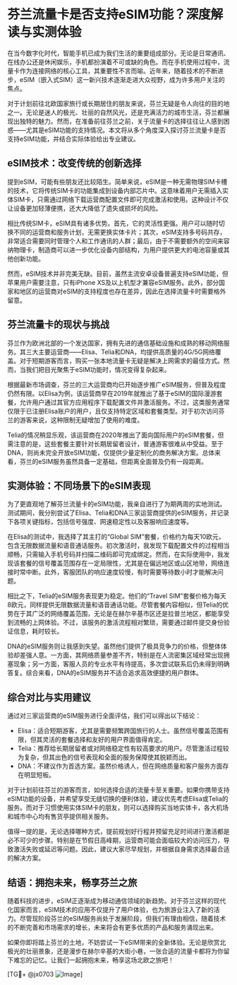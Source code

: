# 芬兰流量卡是否支持eSIM功能？深度解读与实测体验

在当今数字化时代，智能手机已成为我们生活的重要组成部分。无论是日常通讯、在线办公还是休闲娱乐，手机都扮演着不可或缺的角色。而在手机使用过程中，流量卡作为连接网络的核心工具，其重要性不言而喻。近年来，随着技术的不断进步，eSIM（嵌入式SIM）这一新兴技术逐渐走进大众视野，成为许多用户关注的焦点。

对于计划前往北欧国家旅行或长期居住的朋友来说，芬兰无疑是令人向往的目的地之一。无论是迷人的极光、壮丽的自然风光，还是充满活力的城市生活，芬兰都展现出独特的魅力。然而，在准备前往芬兰之前，关于流量卡的选择往往让人感到困惑——尤其是eSIM功能的支持情况。本文将从多个角度深入探讨芬兰流量卡是否支持eSIM功能，并结合实际体验给出专业建议。

## eSIM技术：改变传统的创新选择

提到eSIM，可能有些朋友还比较陌生。简单来说，eSIM是一种无需物理SIM卡槽的技术，它将传统SIM卡的功能集成到设备内部芯片中。这意味着用户无需插入实体SIM卡，只需通过网络下载运营商配置文件即可完成激活和使用。这种设计不仅让设备更加轻薄便携，还大大降低了遗失或损坏的风险。

相比传统SIM卡，eSIM具有诸多优势。首先，它的灵活性更强。用户可以随时切换不同的运营商和服务计划，无需更换实体卡片；其次，eSIM支持多号码共存，非常适合需要同时管理个人和工作通讯的人群；最后，由于不需要额外的空间来容纳物理卡，制造商可以进一步优化设备内部结构，为用户提供更大的电池容量或其他创新功能。

然而，eSIM技术并非完美无缺。目前，虽然主流安卓设备普遍支持eSIM功能，但苹果用户需要注意，只有iPhone XS及以上机型才兼容eSIM服务。此外，部分国家和地区的运营商对eSIM的支持程度也存在差异，因此在选择流量卡时需要格外留意。

## 芬兰流量卡的现状与挑战

芬兰作为欧洲北部的一个发达国家，拥有先进的通信基础设施和成熟的移动网络服务。其三大主要运营商——Elisa、Telia和DNA，均提供高质量的4G/5G网络覆盖。对于短期游客而言，购买一张本地流量卡无疑是解决上网需求的最佳方式。然而，当我们把目光聚焦于eSIM功能时，情况变得复杂起来。

根据最新市场调查，芬兰的三大运营商均已开始逐步推广eSIM服务，但普及程度仍然有限。以Elisa为例，该运营商早在2019年就推出了基于eSIM的国际漫游套餐，允许用户通过其官方应用程序下载配置文件并激活服务。不过，这类服务通常仅限于已注册Elisa账户的用户，且仅支持特定区域和套餐类型。对于初次访问芬兰的游客来说，这种限制无疑增加了使用的难度。

Telia的情况稍显乐观，该运营商在2020年推出了面向国际用户的eSIM套餐，但需注意的是，这些套餐主要针对长期居留者设计，普通游客很难从中受益。至于DNA，则尚未完全开放eSIM功能，仅提供少量定制化的商务解决方案。总体来看，芬兰的eSIM服务虽然具备一定基础，但距离全面普及仍有一段距离。

## 实测体验：不同场景下的eSIM表现

为了更直观地了解芬兰流量卡的eSIM功能，我亲自进行了为期两周的实地测试。测试期间，我分别尝试了Elisa、Telia和DNA三家运营商提供的eSIM服务，并记录下各项关键指标，包括信号强度、网速稳定性以及客服响应速度等。

在Elisa的测试中，我选择了其主打的“Global SIM”套餐，价格约为每天10欧元，包含无限数据流量和语音通话服务。初次激活时，我发现下载配置文件的过程相当顺畅，只需输入手机号码并扫描二维码即可完成绑定。然而，在实际使用中，我发现该套餐的信号覆盖范围存在一定局限性，尤其是在偏远地区或山区地带，网络连接时常中断。此外，客服团队的响应速度较慢，有时需要等待数小时才能解决问题。

相比之下，Telia的eSIM服务表现更为稳定。他们的“Travel SIM”套餐价格为每天8欧元，同样提供无限数据流量和语音通话功能。尽管套餐内容相似，但Telia的优势在于其广泛的网络覆盖范围，无论是在赫尔辛基市区还是拉普兰地区，都能享受到流畅的上网体验。不过，该服务的激活流程相对繁琐，需要通过邮件提交身份验证信息，耗时较长。

DNA的eSIM服务则让我感到失望。虽然他们提供了极具竞争力的价格，但整体体验却差强人意。一方面，其网络质量参差不齐，特别是在人流密集区域经常出现拥塞现象；另一方面，客服人员的专业水平有待提高，多次尝试联系后仍未得到明确答复。综合来看，DNA的eSIM服务并不适合追求高效便捷的用户群体。

## 综合对比与实用建议

通过对三家运营商的eSIM服务进行全面评估，我们可以得出以下结论：

- Elisa：适合短期游客，尤其是需要频繁跨国旅行的人士。虽然信号覆盖范围有限，但其灵活的套餐选择和友好的用户界面值得肯定。
- Telia：推荐给长期居留者或对网络稳定性有较高要求的用户。尽管激活过程较为复杂，但其出色的信号表现和全面的服务保障使其脱颖而出。
- DNA：不建议作为首选方案。虽然价格诱人，但在网络质量和客户服务方面存在明显短板。

对于计划前往芬兰的游客而言，如何选择合适的流量卡至关重要。如果你携带支持eSIM功能的设备，并希望享受无缝切换的便利体验，建议优先考虑Elisa或Telia的服务。而对于习惯使用实体SIM卡的朋友，则可以选择购买当地实体卡，各大机场和城市中心均有售货亭提供相关服务。

值得一提的是，无论选择哪种方式，提前规划好行程并预留充足时间进行激活都是必不可少的步骤。特别是在节假日高峰期，运营商可能会面临较大的访问压力，导致激活失败或延迟等问题。因此，建议大家尽早规划，并根据自身需求选择最合适的解决方案。

## 结语：拥抱未来，畅享芬兰之旅

随着科技的进步，eSIM正逐渐成为移动通信领域的新趋势。对于芬兰这样的现代化国家而言，eSIM技术的应用不仅提升了用户体验，也为旅游业注入了新的活力。尽管现阶段芬兰的eSIM服务尚处于发展阶段，但我们有理由相信，随着技术的不断完善和市场需求的增长，未来将会有更多优质的产品和服务涌现出来。

如果你即将踏上芬兰的土地，不妨尝试一下eSIM带来的全新体验。无论是欣赏北极光的壮丽景象，还是漫步在赫尔辛基的大街小巷，一张合适的流量卡都将为你留下难忘的记忆。让我们一起拥抱未来，畅享这场北欧之旅吧！

[TG💪+ @jx0703 ![Image](https://github.com/user-attachments/assets/dbca1d08-cadb-493c-b0ec-ad6f7a83f270)]